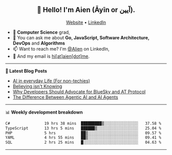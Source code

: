 <h2 align="center">👋 Hello! I'm Aien (Āyīn or آیین).</h2>
<p align="center">
  <a href="https://www.aien.me">Website</a> •
  <a href="https://www.linkedin.com/in/aiensaidi/">LinkedIn</a>
</p>


- 🌱 **Computer Science** grad,
- 💬 You can ask me about **Go, JavaScript, Software Architecture, DevOps** and **Algorithms**
- 📫 Want to reach me? I'm [@Alien](https://www.linkedin.com/in/aiensaidi/) on LinkedIn,
- 📧 And my email is [hi[at]aien[dot]me](mailto:hi@aien.me).

-------

**📝 Latest Blog Posts**

<!-- BLOG-POST-LIST:START -->
- [AI in everyday Life (For non-techies)](https://aien.me/ai-in-everyday-life-for-non-techies/)
- [Believing isn't Knowing](https://aien.me/believing-isnt-knowing/)
- [Why Developers Should Advocate for BlueSky and AT Protocol](https://aien.me/why-developers-should-advocate-for-bluesky-and-at-protocol/)
- [The Difference Between Agentic AI and AI Agents](https://aien.me/the-difference-between-agentic-ai-and-ai-agents/)
<!-- BLOG-POST-LIST:END -->

-------

📊 **Weekly development breakdown**
<!--START_SECTION:waka-->

```txt
C#               19 hrs 38 mins  █████████▒░░░░░░░░░░░░░░░   37.58 %
TypeScript       13 hrs 5 mins   ██████▒░░░░░░░░░░░░░░░░░░   25.04 %
PHP              5 hrs           ██▒░░░░░░░░░░░░░░░░░░░░░░   09.57 %
YAML             4 hrs 55 mins   ██▒░░░░░░░░░░░░░░░░░░░░░░   09.41 %
SQL              2 hrs 25 mins   █░░░░░░░░░░░░░░░░░░░░░░░░   04.63 %
```

<!--END_SECTION:waka-->

-------

